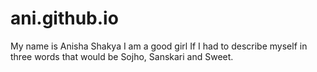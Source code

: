 # ani.github.io
My name is Anisha Shakya 
I am a good girl
If I had to describe myself in three words that would be Sojho, Sanskari and Sweet. 
